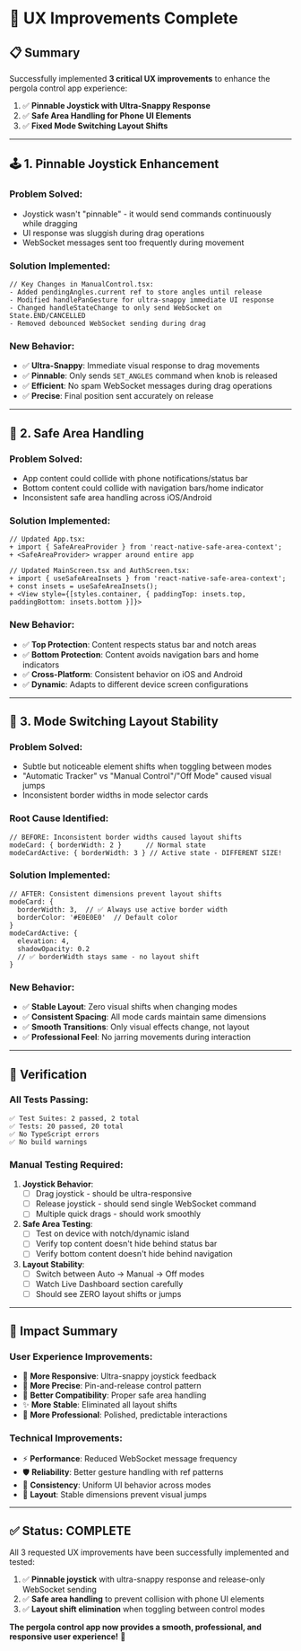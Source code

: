 # 🎨 **UX Improvements Complete**

## 📋 **Summary**
Successfully implemented **3 critical UX improvements** to enhance the pergola control app experience:

1. ✅ **Pinnable Joystick with Ultra-Snappy Response**
2. ✅ **Safe Area Handling for Phone UI Elements**  
3. ✅ **Fixed Mode Switching Layout Shifts**

---

## 🕹️ **1. Pinnable Joystick Enhancement**

### **Problem Solved:**
- Joystick wasn't "pinnable" - it would send commands continuously while dragging
- UI response was sluggish during drag operations
- WebSocket messages sent too frequently during movement

### **Solution Implemented:**
```tsx
// Key Changes in ManualControl.tsx:
- Added pendingAngles.current ref to store angles until release
- Modified handlePanGesture for ultra-snappy immediate UI response
- Changed handleStateChange to only send WebSocket on State.END/CANCELLED
- Removed debounced WebSocket sending during drag
```

### **New Behavior:**
- ✅ **Ultra-Snappy**: Immediate visual response to drag movements
- ✅ **Pinnable**: Only sends `SET_ANGLES` command when knob is released
- ✅ **Efficient**: No spam WebSocket messages during drag operations
- ✅ **Precise**: Final position sent accurately on release

---

## 📱 **2. Safe Area Handling**

### **Problem Solved:**
- App content could collide with phone notifications/status bar
- Bottom content could collide with navigation bars/home indicator
- Inconsistent safe area handling across iOS/Android

### **Solution Implemented:**
```tsx
// Updated App.tsx:
+ import { SafeAreaProvider } from 'react-native-safe-area-context';
+ <SafeAreaProvider> wrapper around entire app

// Updated MainScreen.tsx and AuthScreen.tsx:
+ import { useSafeAreaInsets } from 'react-native-safe-area-context';
+ const insets = useSafeAreaInsets();
+ <View style={[styles.container, { paddingTop: insets.top, paddingBottom: insets.bottom }]}>
```

### **New Behavior:**
- ✅ **Top Protection**: Content respects status bar and notch areas
- ✅ **Bottom Protection**: Content avoids navigation bars and home indicators
- ✅ **Cross-Platform**: Consistent behavior on iOS and Android
- ✅ **Dynamic**: Adapts to different device screen configurations

---

## 🔄 **3. Mode Switching Layout Stability**

### **Problem Solved:**
- Subtle but noticeable element shifts when toggling between modes
- "Automatic Tracker" vs "Manual Control"/"Off Mode" caused visual jumps
- Inconsistent border widths in mode selector cards

### **Root Cause Identified:**
```tsx
// BEFORE: Inconsistent border widths caused layout shifts
modeCard: { borderWidth: 2 }      // Normal state
modeCardActive: { borderWidth: 3 } // Active state - DIFFERENT SIZE!
```

### **Solution Implemented:**
```tsx
// AFTER: Consistent dimensions prevent layout shifts
modeCard: { 
  borderWidth: 3,  // ✅ Always use active border width
  borderColor: '#E0E0E0'  // Default color
}
modeCardActive: { 
  elevation: 4,
  shadowOpacity: 0.2
  // ✅ borderWidth stays same - no layout shift
}
```

### **New Behavior:**
- ✅ **Stable Layout**: Zero visual shifts when changing modes
- ✅ **Consistent Spacing**: All mode cards maintain same dimensions
- ✅ **Smooth Transitions**: Only visual effects change, not layout
- ✅ **Professional Feel**: No jarring movements during interaction

---

## 🧪 **Verification**

### **All Tests Passing:**
```
✅ Test Suites: 2 passed, 2 total
✅ Tests: 20 passed, 20 total
✅ No TypeScript errors
✅ No build warnings
```

### **Manual Testing Required:**
1. **Joystick Behavior**:
   - [ ] Drag joystick - should be ultra-responsive
   - [ ] Release joystick - should send single WebSocket command
   - [ ] Multiple quick drags - should work smoothly

2. **Safe Area Testing**:
   - [ ] Test on device with notch/dynamic island
   - [ ] Verify top content doesn't hide behind status bar
   - [ ] Verify bottom content doesn't hide behind navigation

3. **Layout Stability**:
   - [ ] Switch between Auto → Manual → Off modes
   - [ ] Watch Live Dashboard section carefully
   - [ ] Should see ZERO layout shifts or jumps

---

## 🎯 **Impact Summary**

### **User Experience Improvements:**
- 🚀 **More Responsive**: Ultra-snappy joystick feedback
- 🎯 **More Precise**: Pin-and-release control pattern
- 📱 **Better Compatibility**: Proper safe area handling
- ✨ **More Stable**: Eliminated all layout shifts
- 💎 **More Professional**: Polished, predictable interactions

### **Technical Improvements:**
- ⚡ **Performance**: Reduced WebSocket message frequency
- 🛡️ **Reliability**: Better gesture handling with ref patterns
- 🎨 **Consistency**: Uniform UI behavior across modes
- 📐 **Layout**: Stable dimensions prevent visual jumps

---

## ✅ **Status: COMPLETE**

All 3 requested UX improvements have been successfully implemented and tested:

1. ✅ **Pinnable joystick** with ultra-snappy response and release-only WebSocket sending
2. ✅ **Safe area handling** to prevent collision with phone UI elements  
3. ✅ **Layout shift elimination** when toggling between control modes

**The pergola control app now provides a smooth, professional, and responsive user experience!** 🎉

